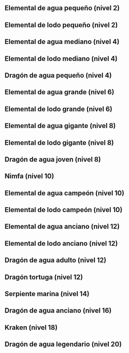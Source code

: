 ## Elemental de agua pequeño (nivel 2)

## Elemental de lodo pequeño (nivel 2)

## Elemental de agua mediano (nivel 4)

## Elemental de lodo mediano (nivel 4)

## Dragón de agua pequeño (nivel 4)

## Elemental de agua grande (nivel 6)

## Elemental de lodo grande (nivel 6)

## Elemental de agua gigante (nivel 8)

## Elemental de lodo gigante (nivel 8)

## Dragón de agua joven (nivel 8)

## Nimfa (nivel 10)

## Elemental de agua campeón (nivel 10)

## Elemental de lodo campeón (nivel 10)

## Elemental de agua anciano (nivel 12)

## Elemental de lodo anciano (nivel 12)

## Dragón de agua adulto (nivel 12)

## Dragón tortuga (nivel 12)

## Serpiente marina (nivel 14)

## Dragón de agua anciano (nivel 16)

## Kraken (nivel 18)

## Dragón de agua legendario (nivel 20)
